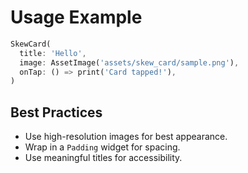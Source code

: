 # Usage Example

```dart
SkewCard(
  title: 'Hello',
  image: AssetImage('assets/skew_card/sample.png'),
  onTap: () => print('Card tapped!'),
)
```

## Best Practices

- Use high-resolution images for best appearance.
- Wrap in a `Padding` widget for spacing.
- Use meaningful titles for accessibility. 